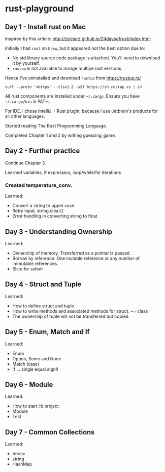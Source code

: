 # rust-playground

## Day 1 - Install rust on Mac

Inspired by this article: http://zsiciarz.github.io/24daysofrust/index.html

Initially I had `rust` on `brew`, but it appeared not the best option due to:
- No std library source code package is attached. You'll need to download it by yourself.
- `rustup` is not available to mange multipe rust versions.

Hence I've uninstalled and download `rustup` from https://rustup.rs/
```
curl --proto '=https' --tlsv1.2 -sSf https://sh.rustup.rs | sh
```

All rust components are installed under `~/.cargo`. Ensure you have `~/.cargo/bin` in PATH.

For IDE, I chose IntelliJ + Rust plugin, because I use Jetbrain's products for all other languages.

Started reading The Rust Programming Language.

Completed Chapter 1 and 2 by writing guessing_game.

## Day 2 - Further practice

Continue Chapter 3.

Learned variables, if expression, loop/while/for iterations

### Created temperature_conv.

Learned:
- Convert a string to upper case.
- Retry input. string.clear()
- Error handling in converting string to float.

## Day 3 - Understanding Ownership

Learned:
- Ownership of memory. Transferred as a pointer is passed.
- Borrow by reference: One mutable reference or any number of immutable references.
- Slice for substr

## Day 4 - Struct and Tuple

Learned:
- How to define struct and tuple
- How to write methods and associated methods for struct. ~= class
- The ownership of tuple will not be transferred but copied.

## Day 5 - Enum, Match and If

Learned:
- Enum
- Option<T>, Some and None
- Match (case)
- If ... single equal sign!!

## Day 6 - Module

Learned:
- How to start lib project
- Module
- Test

## Day 7 - Common Collections

Learned:
- Vector
- string
- HashMap

